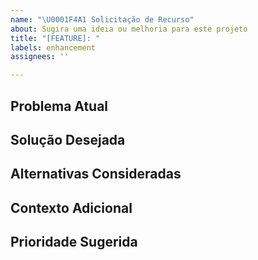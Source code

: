 ```yaml
---
name: "\U0001F4A1 Solicitação de Recurso"
about: Sugira uma ideia ou melhoria para este projeto
title: "[FEATURE]: "
labels: enhancement
assignees: ''

---
```


## Problema Atual

<!-- Descreva qual problema ou limitação atual você está enfrentando -->

## Solução Desejada

<!-- Descreva a solução que você gostaria -->

## Alternativas Consideradas

<!-- Descreva alternativas que você considerou -->

## Contexto Adicional

<!-- Forneça qualquer contexto adicional, exemplos de uso ou screenshots -->

## Prioridade Sugerida

<!-- Na sua opinião, qual a prioridade desta solicitação? -->
<!-- Baixa (seria legal ter) / Média (melhoraria significativamente) / Alta (resolve um problema importante) -->
